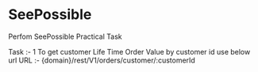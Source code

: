 # SeePossible
Perfom SeePossible Practical Task

Task :- 1 To get customer Life Time Order Value by customer id use below url
URL :- {domain}/rest/V1/orders/customer/:customerId


